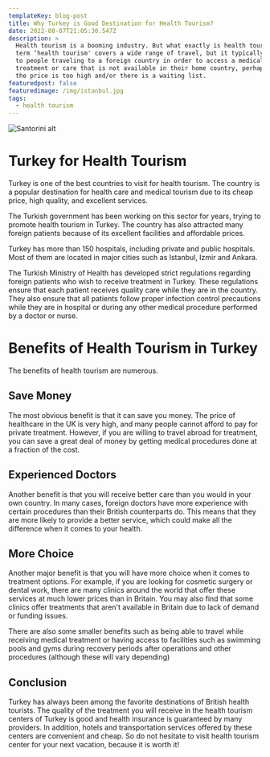 ```yaml
---
templateKey: blog-post
title: Why Turkey is Good Destination for Health Tourism?
date: 2022-08-07T21:05:30.547Z
description: >
  Health tourism is a booming industry. But what exactly is health tourism? The
  term ‘health tourism' covers a wide range of travel, but it typically refers
  to people traveling to a foreign country in order to access a medical
  treatment or care that is not available in their home country, perhaps because
  the price is too high and/or there is a waiting list.
featuredpost: false
featuredimage: /img/istanbul.jpg
tags:
  - health tourism
---
```

![Santorini alt](/img/istanbul.jpg "Santorini desc")

<!--StartFragment-->

# Turkey for Health Tourism

Turkey is one of the best countries to visit for health tourism. The country is a popular destination for health care and medical tourism due to its cheap price, high quality, and excellent services.

The Turkish government has been working on this sector for years, trying to promote health tourism in Turkey. The country has also attracted many foreign patients because of its excellent facilities and affordable prices.

Turkey has more than 150 hospitals, including private and public hospitals. Most of them are located in major cities such as Istanbul, Izmir and Ankara.

The Turkish Ministry of Health has developed strict regulations regarding foreign patients who wish to receive treatment in Turkey. These regulations ensure that each patient receives quality care while they are in the country. They also ensure that all patients follow proper infection control precautions while they are in hospital or during any other medical procedure performed by a doctor or nurse.

# Benefits of Health Tourism in Turkey

The benefits of health tourism are numerous.

## Save Money

The most obvious benefit is that it can save you money. The price of healthcare in the UK is very high, and many people cannot afford to pay for private treatment. However, if you are willing to travel abroad for treatment, you can save a great deal of money by getting medical procedures done at a fraction of the cost.

## Experienced Doctors

Another benefit is that you will receive better care than you would in your own country. In many cases, foreign doctors have more experience with certain procedures than their British counterparts do. This means that they are more likely to provide a better service, which could make all the difference when it comes to your health.

## More Choice

Another major benefit is that you will have more choice when it comes to treatment options. For example, if you are looking for cosmetic surgery or dental work, there are many clinics around the world that offer these services at much lower prices than in Britain. You may also find that some clinics offer treatments that aren't available in Britain due to lack of demand or funding issues.

There are also some smaller benefits such as being able to travel while receiving medical treatment or having access to facilities such as swimming pools and gyms during recovery periods after operations and other procedures (although these will vary depending)

## Conclusion

Turkey has always been among the favorite destinations of British health tourists. The quality of the treatment you will receive in the health tourism centers of Turkey is good and health insurance is guaranteed by many providers. In addition, hotels and transportation services offered by these centers are convenient and cheap. So do not hesitate to visit health tourism center for your next vacation, because it is worth it!

<!--EndFragment-->